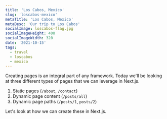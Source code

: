 ```yaml
---
title: 'Los Cabos, Mexico'
slug: 'loscabos-mexico'
metaTitle: 'Los Cabos, Mexico'
metaDesc: 'Our trip to Los Cabos'
socialImage: loscabos-flag.jpg
socialImageHeight: 400
socialImageWidth: 320
date: '2021-10-15'
tags:
  - travel
  - loscabos
  - mexico
---
```


Creating pages is an integral part of any framework. Today we'll be looking at three different types of pages that we can leverage in Next.js.

1. Static pages (`/about`, `/contact`)
2. Dynamic page content (`/posts/all`)
3. Dynamic page paths (`/posts/1`, `posts/2`)

Let's look at how we can create these in Next.js.